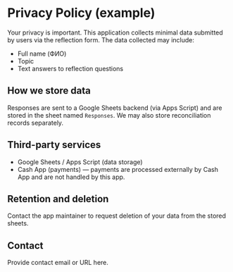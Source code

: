 Privacy Policy (example)
=========================

Your privacy is important. This application collects minimal data submitted by users via the reflection form. The data collected may include:

- Full name (ФИО)
- Topic
- Text answers to reflection questions

How we store data
------------------
Responses are sent to a Google Sheets backend (via Apps Script) and are stored in the sheet named `Responses`. We may also store reconciliation records separately.

Third-party services
--------------------
- Google Sheets / Apps Script (data storage)
- Cash App (payments) — payments are processed externally by Cash App and are not handled by this app.

Retention and deletion
----------------------
Contact the app maintainer to request deletion of your data from the stored sheets.

Contact
-------
Provide contact email or URL here.

